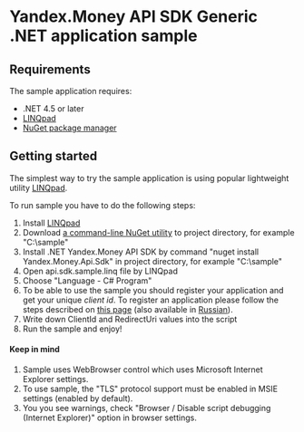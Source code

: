 # Yandex.Money API SDK Generic .NET application sample

## Requirements

The sample application requires:
* .NET 4.5 or later
* [LINQpad](http://www.linqpad.net/)
* [NuGet package manager](https://www.nuget.org/)

## Getting started

The simplest way to try the sample application is using popular lightweight utility [LINQpad](http://www.linqpad.net/).

To run sample you have to do the following steps:
1. Install  [LINQpad](http://www.linqpad.net/)
2. Download [a command-line NuGet utility](https://nuget.org/nuget.exe) to project directory, for example "C:\sample"
3. Install .NET Yandex.Money API SDK by command "nuget install Yandex.Money.Api.Sdk" in project directory, for example "C:\sample"
4. Open api.sdk.sample.linq file by LINQpad
5. Choose "Language - C# Program"
6. To be able to use the sample you should register your application and get your unique *client id*. To register an application please follow the steps described on [this page](http://tech.yandex.com/money/doc/dg/tasks/register-client.xml) (also available in [Russian](http://tech.yandex.ru/money/doc/dg/tasks/register-client.xml)).
7. Write down ClientId and RedirectUri values into the script
8. Run the sample and enjoy!

#### Keep in mind
1. Sample uses WebBrowser control which uses Microsoft Internet Explorer settings.
2. To use sample, the "TLS" protocol support must be enabled in MSIE settings (enabled by default).
3. You you see warnings, check "Browser / Disable script debugging (Internet Explorer)" option in browser settings.
